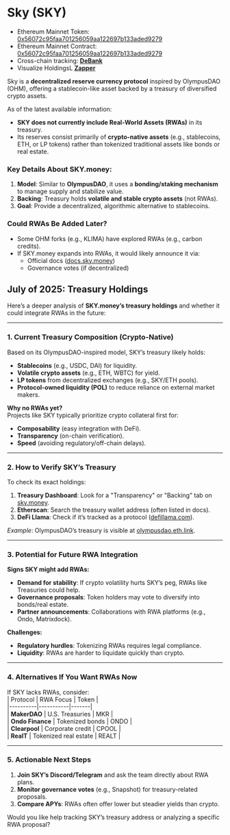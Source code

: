 # Sky (SKY)

- Ethereum Mainnet Token: [0x56072c95faa701256059aa122697b133aded9279](https://etherscan.io/token/0x56072c95faa701256059aa122697b133aded9279)
- Ethereum Mainnet Contract: [0x56072c95faa701256059aa122697b133aded9279](https://etherscan.io/address/0x56072c95faa701256059aa122697b133aded9279)
- Cross-chain tracking: [**DeBank**](https://debank.com/profile/0x56072c95faa701256059aa122697b133aded9279)
- Visualize HoldingsL [**Zapper**](https://zapper.xyz/token/ethereum/0x56072c95faa701256059aa122697b133aded9279/SKY/details)


Sky is a **decentralized reserve currency protocol** inspired by OlympusDAO (OHM), offering a stablecoin-like asset backed by a treasury of diversified crypto assets.  
 
As of the latest available information:  
- **SKY does not currently include Real-World Assets (RWAs)** in its treasury.  
- Its reserves consist primarily of **crypto-native assets** (e.g., stablecoins, ETH, or LP tokens) rather than tokenized traditional assets like bonds or real estate.  

### **Key Details About SKY.money:**  
1. **Model**: Similar to **OlympusDAO**, it uses a **bonding/staking mechanism** to manage supply and stabilize value.  
2. **Backing**: Treasury holds **volatile and stable crypto assets** (not RWAs).  
3. **Goal**: Provide a decentralized, algorithmic alternative to stablecoins.  

### **Could RWAs Be Added Later?**  
- Some OHM forks (e.g., KLIMA) have explored RWAs (e.g., carbon credits).  
- If SKY.money expands into RWAs, it would likely announce it via:  
  - Official docs ([docs.sky.money](https://docs.sky.money))  
  - Governance votes (if decentralized)  

## July of 2025: Treasury Holdings

Here’s a deeper analysis of **SKY.money’s treasury holdings** and whether it could integrate RWAs in the future:

---

### **1. Current Treasury Composition (Crypto-Native)**
Based on its OlympusDAO-inspired model, SKY’s treasury likely holds:
- **Stablecoins** (e.g., USDC, DAI) for liquidity.
- **Volatile crypto assets** (e.g., ETH, WBTC) for yield.
- **LP tokens** from decentralized exchanges (e.g., SKY/ETH pools).
- **Protocol-owned liquidity (POL)** to reduce reliance on external market makers.

**Why no RWAs yet?**  
Projects like SKY typically prioritize crypto collateral first for:  
- **Composability** (easy integration with DeFi).  
- **Transparency** (on-chain verification).  
- **Speed** (avoiding regulatory/off-chain delays).  

---

### **2. How to Verify SKY’s Treasury**
To check its exact holdings:  
1. **Treasury Dashboard**: Look for a "Transparency" or "Backing" tab on [sky.money](https://sky.money).  
2. **Etherscan**: Search the treasury wallet address (often listed in docs).  
3. **DeFi Llama**: Check if it’s tracked as a protocol ([defillama.com](https://defillama.com)).  

*Example*: OlympusDAO’s treasury is visible at [olympusdao.eth.link](https://olympusdao.eth.link).  

---

### **3. Potential for Future RWA Integration**
**Signs SKY might add RWAs:**  
- **Demand for stability**: If crypto volatility hurts SKY’s peg, RWAs like Treasuries could help.  
- **Governance proposals**: Token holders may vote to diversify into bonds/real estate.  
- **Partner announcements**: Collaborations with RWA platforms (e.g., Ondo, Matrixdock).  

**Challenges:**  
- **Regulatory hurdles**: Tokenizing RWAs requires legal compliance.  
- **Liquidity**: RWAs are harder to liquidate quickly than crypto.  

---

### **4. Alternatives If You Want RWAs Now**  
If SKY lacks RWAs, consider:  
| Protocol | RWA Focus | Token |  
|----------|-----------|-------|  
| **MakerDAO** | U.S. Treasuries | MKR |  
| **Ondo Finance** | Tokenized bonds | ONDO |  
| **Clearpool** | Corporate credit | CPOOL |  
| **RealT** | Tokenized real estate | REALT |  

---

### **5. Actionable Next Steps**  
1. **Join SKY’s Discord/Telegram** and ask the team directly about RWA plans.  
2. **Monitor governance votes** (e.g., Snapshot) for treasury-related proposals.  
3. **Compare APYs**: RWAs often offer lower but steadier yields than crypto.  

Would you like help tracking SKY’s treasury address or analyzing a specific RWA proposal?
